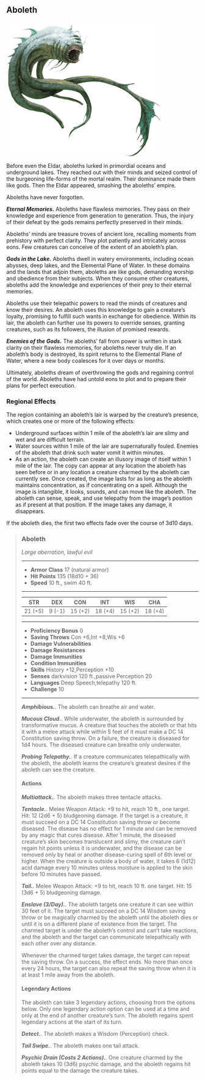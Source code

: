 ## Aboleth
![](Aboleth.png)

Before even the Eldar, aboleths lurked in primordial oceans and underground lakes. They reached out with their minds and seized control of the burgeoning life-forms of the mortal realm. Their dominance made them like gods. Then the Eldar appeared, smashing the aboleths’ empire.

Aboleths have never forgotten.

***Eternal Memories.*** Aboleths have flawless memories. They pass on their knowledge and experience from generation to generation. Thus, the injury of their defeat by the gods remains perfectly preserved in their minds.

Aboleths’ minds are treasure troves of ancient lore, recalling moments from prehistory with perfect clarity. They plot patiently and intricately across eons. Few creatures can conceive of the extent of an aboleth’s plan.

***Gods in the Lake.*** Aboleths dwell in watery environments, including ocean abysses, deep lakes, and the Elemental Plane of Water. In these domains and the lands that adjoin them, aboleths are like gods, demanding worship and obedience from their subjects. When they consume other creatures, aboleths add the knowledge and experiences of their prey to their eternal memories.

Aboleths use their telepathic powers to read the minds of creatures and know their desires. An aboleth uses this knowledge to gain a creature’s loyalty, promising to fulfill such wants in exchange for obedience. Within its lair, the aboleth can further use its powers to override senses, granting creatures, such as its followers, the illusion of promised rewards.

***Enemies of the Gods.*** The aboleths’ fall from power is written in stark clarity on their flawless memories, for aboleths never truly die. If an aboleth’s body is destroyed, its spirit returns to the Elemental Plane of Water, where a new body coalesces for it over days or months.

Ultimately, aboleths dream of overthrowing the gods and regaining control of the world. Aboleths have had untold eons to plot and to prepare their plans for perfect execution.

### Regional Effects
The region containing an aboleth’s lair is warped by the creature’s presence, which creates one or more of the following effects:

* Underground surfaces within 1 mile of the aboleth’s lair are slimy and wet and are difficult terrain.
* Water sources within 1 mile of the lair are supernaturally fouled. Enemies of the aboleth that drink such water vomit it within minutes.
* As an action, the aboleth can create an illusory image of itself within 1 mile of the lair. The copy can appear at any location the aboleth has seen before or in any location a creature charmed by the aboleth can currently see. Once created, the image lasts for as long as the aboleth maintains concentration, as if concentrating on a spell. Although the image is intangible, it looks, sounds, and can move like the aboleth. The aboleth can sense, speak, and use telepathy from the image’s position as if present at that position. If the image takes any damage, it disappears.

If the aboleth dies, the first two effects fade over the course of 3d10 days.

>### Aboleth
>*Large aberration, lawful evil*
>___
>- **Armor Class** 17 (natural armor)
>- **Hit Points** 135 (18d10 + 36)
>- **Speed** 10 ft., swim 40 ft.
>___
>|**STR**|**DEX**|**CON**|**INT**|**WIS**|**CHA**|
>|:---:|:---:|:---:|:---:|:---:|:---:|
>|21 (+5)|9 (-1)|15 (+2)|18 (+4)|15 (+2)|18 (+4)|
>
>___
>- **Proficiency Bonus** 0
>- **Saving Throws** Con +6,Int +8,Wis +6
>- **Damage Vulnerabilities** 
>- **Damage Resistances** 
>- **Damage Immunities** 
>- **Condition Immunities** 
>- **Skills** History +12,Perception +10
>- **Senses** darkvision 120 ft.,passive Perception 20
>- **Languages** Deep Speech,telepathy 120 ft.
>- **Challenge** 10
>___
>***Amphibious.***. The aboleth can breathe air and water.
>
>***Mucous Cloud.***. While underwater, the aboleth is surrounded by transformative mucus. A creature that touches the aboleth or that hits it with a melee attack while within 5 feet of it must make a DC 14 Constitution saving throw. On a failure, the creature is diseased for 1d4 hours. The diseased creature can breathe only underwater.
>
>***Probing Telepathy.***. If a creature communicates telepathically with the aboleth, the aboleth learns the creature’s greatest desires if the aboleth can see the creature.
>
>#### Actions
>***Multiattack.***. The aboleth makes three tentacle attacks.
>
>***Tentacle.***. Melee Weapon Attack: +9 to hit, reach 10 ft., one target. Hit: 12 (2d6 + 5) bludgeoning damage. If the target is a creature, it must succeed on a DC 14 Constitution saving throw or become diseased. The disease has no effect for 1 minute and can be removed by any magic that cures disease. After 1 minute, the diseased creature’s skin becomes translucent and slimy, the creature can’t regain hit points unless it is underwater, and the disease can be removed only by heal or another disease-curing spell of 6th level or higher. When the creature is outside a body of water, it takes 6 (1d12) acid damage every 10 minutes unless moisture is applied to the skin before 10 minutes have passed.
>
>***Tail.***. Melee Weapon Attack: +9 to hit, reach 10 ft. one target. Hit: 15 (3d6 + 5) bludgeoning damage.
>
>***Enslave (3/Day).***. The aboleth targets one creature it can see within 30 feet of it. The target must succeed on a DC 14 Wisdom saving throw or be magically charmed by the aboleth until the aboleth dies or until it is on a different plane of existence from the target. The charmed target is under the aboleth’s control and can’t take reactions, and the aboleth and the target can communicate telepathically with each other over any distance.
>
>Whenever the charmed target takes damage, the target can repeat the saving throw. On a success, the effect ends. No more than once every 24 hours, the target can also repeat the saving throw when it is at least 1 mile away from the aboleth.
>
>#### Legendary Actions
>The aboleth can take 3 legendary actions, choosing from the options below. Only one legendary action option can be used at a time and only at the end of another creature’s turn. The aboleth regains spent legendary actions at the start of its turn.
>
>***Detect.***. The aboleth makes a Wisdom (Perception) check.
>
>***Tail Swipe.***. The aboleth makes one tail attack.
>
>***Psychic Drain (Costs 2 Actions).***. One creature charmed by the aboleth takes 10 (3d6) psychic damage, and the aboleth regains hit points equal to the damage the creature takes.
>
